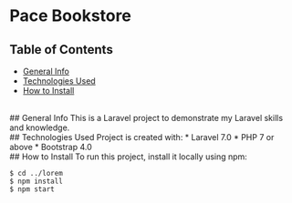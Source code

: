 # Pace Bookstore

## Table of Contents
* [General Info](#general-info)
* [Technologies Used](#technologies-used)
* [How to Install](#how-to-install)

<br />
## General Info
This is a Laravel project to demonstrate my Laravel skills and knowledge.

<br />
## Technologies Used
Project is created with:
* Laravel 7.0
* PHP 7 or above
* Bootstrap 4.0

<br />
## How to Install
To run this project, install it locally using npm:

```
$ cd ../lorem
$ npm install
$ npm start
```
